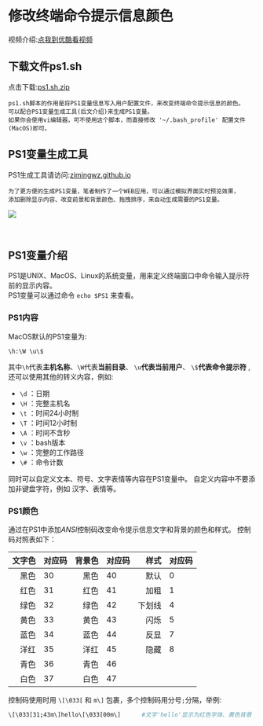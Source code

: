 # 修改终端命令提示信息颜色

视频介绍:[点我到优酷看视频](http://v.youku.com/v_show/id_XMjY3NzA0OTQ0MA==.html)

## 下载文件ps1.sh
点击下载:[ps1.sh.zip](https://github.com/zimingwz/macos_command/raw/master/03_terminal_set_color_ps1/ps1.sh.zip)

	ps1.sh脚本的作用是将PS1变量信息写入用户配置文件，来改变终端命令提示信息的颜色。
	可以配合PS1变量生成工具(后文介绍)来生成PS1变量。
	如果你会使用vi编辑器，可不使用这个脚本，而直接修改 '~/.bash_profile' 配置文件(MacOS)即可。 


## PS1变量生成工具
PS1生成工具请访问:[zimingwz.github.io](https://zimingwz.github.io/)

	为了更方便的生成PS1变量，笔者制作了一个WEB应用，可以通过模拟界面实时预览效果，
	添加删除显示内容、改变前景和背景颜色、拖拽排序，来自动生成需要的PS1变量。

![](https://github.com/zimingwz/web_demo/blob/master/99_static/pic/ps1.jpg)

<br>

## PS1变量介绍

PS1是UNIX、MacOS、Linux的系统变量，用来定义终端窗口中命令输入提示符前的显示内容。<br>
PS1变量可以通过命令 `echo $PS1` 来查看。

### PS1内容
MacOS默认的PS1变量为:

	\h:\W \u\$

其中`\h`代表**主机名称**、`\W`代表**当前目录**、 `\u`**代表当前用户**、 `\$`**代表命令提示符** ,还可以使用其他的转义内容，例如:

* `\d` ：日期
* `\H` ：完整主机名
* `\t` ：时间24小时制
* `\T` ：时间12小时制
* `\A` ：时间不含秒
* `\v` ：bash版本
* `\w` ：完整的工作路径
* `\#` ：命令计数

同时可以自定义文本、符号、文字表情等内容在PS1变量中。
自定义内容中不要添加非键盘字符，例如 汉字、表情等。


### PS1颜色
通过在PS1中添加*ANSI*控制码改变命令提示信息文字和背景的颜色和样式。
控制码对照表如下：

|文字色|对应码|背景色|对应码|样式|对应码|
|--:|:--|--:|:--|--:|:--|
|黑色|30|黑色|40|默认|0|
|红色|31|红色|41|加粗|1|
|绿色|32|绿色|42|下划线|4|
|黄色|33|黄色|43|闪烁|5|
|蓝色|34|蓝色|44|反显|7|
|洋红|35|洋红|45|隐藏|8|
|青色|36|青色|46|||
|白色|37|白色|47|||

控制码使用时用 `\[\033[` 和 `m\]` 包裹，多个控制码用分号`;`分隔，举例:
```bash
\[\033[31;43m\]hello\[\033[00m\]      #文字'hello'显示为红色字体、黄色背景
```


















